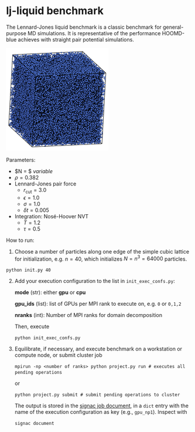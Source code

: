 # lj-liquid benchmark

The Lennard-Jones liquid benchmark is a classic benchmark for general-purpose
MD simulations. It is representative of the performance HOOMD-blue achieves
with straight pair potential simulations.

<img src="lj-liquid.png" style="width: 280px;"/>

Parameters:

* $N = $ *variable*
* $\rho = 0.382$
* Lennard-Jones pair force
    * $r_\mathrm{cut} = 3.0$
    * $\epsilon = 1.0$
    * $\sigma = 1.0$
    * $\delta t = 0.005$
* Integration: Nos&eacute;-Hoover NVT
    * $T=1.2$
    * $\tau=0.5$

How to run:

1. Choose a number of particles along one edge of the simple cubic lattice for initialization, e.g.
$n=40$, which initializes $N=n^3=64000$ particles.

```
python init.py 40
```

2. Add your execution configuration to the list in `init_exec_confs.py`:

    **mode** (str): either **gpu** or **cpu**

    **gpu_ids** (list): list of GPUs per MPI rank to execute on, e.g. `0` or `0,1,2`

    **nranks** (int): Number of MPI ranks for domain decomposition

    Then, execute

    ```
    python init_exec_confs.py
    ```

3. Equilibrate, if necessary, and execute benchmark on a workstation or compute node, or submit cluster job

    ```
    mpirun -np <number of ranks> python project.py run # executes all pending operations
    ```

    or

    ```
    python project.py submit # submit pending operations to cluster
    ```

    The output is stored in the [signac job document](https://docs.signac.io/en/latest/projects.html), in a `dict` entry with
    the name of the execution configuration as key (e.g., `gpu_np1`). Inspect with

    ```
    signac document
    ```
